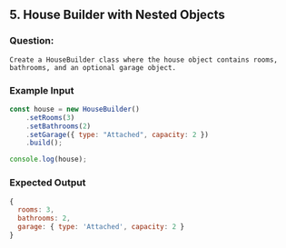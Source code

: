 ## 5. House Builder with Nested Objects
### Question:
    Create a HouseBuilder class where the house object contains rooms, bathrooms, and an optional garage object.

### Example Input
```javascript
const house = new HouseBuilder()
    .setRooms(3)
    .setBathrooms(2)
    .setGarage({ type: "Attached", capacity: 2 })
    .build();

console.log(house);
```
### Expected Output
```javascript
{
  rooms: 3,
  bathrooms: 2,
  garage: { type: 'Attached', capacity: 2 }
}
```